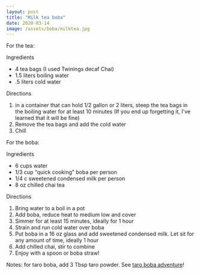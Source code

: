 ```yaml
---
layout: post
title: "Milk tea boba"
date: 2020-03-14
image: /assets/boba/milktea.jpg
---
```


For the tea:

Ingredients
- 4 tea bags (I used Twinings decaf Chai)
- 1.5 liters boiling water
- .5 liters cold water

Directions
1. in a container that can hold 1/2 gallon or 2 liters, steep the tea bags in the boiling water for at least 10 minutes (If you end up forgetting it, I've learned that it will be fine)
2. Remove the tea bags and add the cold water
3. Chill

For the boba:

Ingredients
- 6 cups water
- 1/3 cup "quick cooking" boba per person
- 1/4 c sweetened condensed milk per person
- 8 oz chilled chai tea

Directions
1. Bring water to a boil in a pot
2. Add boba, reduce heat to medium low and cover
3. Simmer for at least 15 minutes, ideally for 1 hour
4. Strain and run cold water over boba
5. Put boba in a 16 oz glass and add sweetened condensed milk. Let sit for any amount of time, ideally 1 hour
6. Add chilled chai, stir to combine
7. Enjoy with a spoon or boba straw!

Notes: for taro boba, add 3 Tbsp taro powder. See [taro boba adventure](/adventures/2020/03/11/taro-boba.html)!
